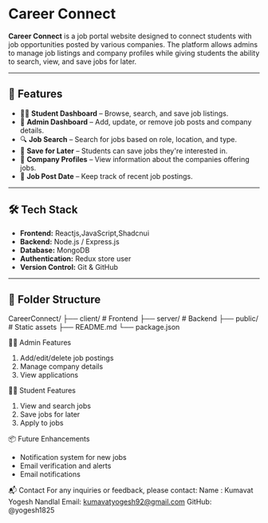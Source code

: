 # Career Connect

**Career Connect** is a job portal website designed to connect students with job opportunities posted by various companies. The platform allows admins to manage job listings and company profiles while giving students the ability to search, view, and save jobs for later.

---

## 🚀 Features

- 🧑‍🎓 **Student Dashboard** – Browse, search, and save job listings.
- 🏢 **Admin Dashboard** – Add, update, or remove job posts and company details.
- 🔍 **Job Search** – Search for jobs based on role, location, and type.
- 💾 **Save for Later** – Students can save jobs they're interested in.
- 📄 **Company Profiles** – View information about the companies offering jobs.
- 📅 **Job Post Date** – Keep track of recent job postings.

---

## 🛠️ Tech Stack

- **Frontend:** Reactjs,JavaScript,Shadcnui 
- **Backend:** Node.js / Express.js 
- **Database:** MongoDB 
- **Authentication:** Redux store user
- **Version Control:** Git & GitHub

---

## 📁 Folder Structure
CareerConnect/
├── client/ # Frontend
├── server/ # Backend 
├── public/ # Static assets
├── README.md
└── package.json


🙋‍♂️ Admin Features
1. Add/edit/delete job postings
2. Manage company details
3. View applications 

🧑‍💼 Student Features
1. View and search jobs
2. Save jobs for later
3. Apply to jobs

📦 Future Enhancements

* Notification system for new jobs
* Email verification and alerts
* Email notifications

📬 Contact
For any inquiries or feedback, please contact:
Name : Kumavat Yogesh Nandlal
Email: kumavatyogesh92@gmail.com
GitHub: @yogesh1825
